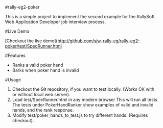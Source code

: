 #rally-eg2-poker

This is a simple project to implement the second example
for the RallySoft Web Application Developer job interview process.

#Live Demo

[Checkout the live demo](http://github.com/sjw-rally-eg/rally-eg2-poker/test/SpecRunner.html

#Features

* Ranks a valid poker hand
* Barks when poker hand is invalid

#Usage

1. Checkout the Git repository, if you want to test locally.
   (Works OK with or without local web server).
2. Load test/SpecRunner.html in any modern browser
   This will run all tests.  The tests under PokerHandRanker
   show examples of valid and invalid hands, and the rank response.
3. Modify test/poker_hands_to_test.js to try different hands.
   (Requires checkout).
